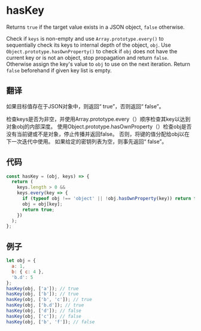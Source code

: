 # hasKey

Returns `true` if the target value exists in a JSON object, `false` otherwise.

Check if `keys` is non-empty and use `Array.prototype.every()` to sequentially check its keys to internal depth of the object, `obj`. 
Use `Object.prototype.hasOwnProperty()` to check if `obj` does not have the current key or is not an object, stop propagation and return `false`.
Otherwise assign the key's value to `obj` to use on the next iteration.
Return `false` beforehand if given key list is empty.

## 翻译

如果目标值存在于JSON对象中，则返回“ true”，否则返回“ false”。

检查keys是否为非空，并使用Array.prototype.every（）顺序检查其key以达到对象obj的内部深度。
使用Object.prototype.hasOwnProperty（）检查obj是否没有当前键或不是对象，停止传播并返回false。
否则，将键的值分配给obj以在下一次迭代中使用。
如果给定的密钥列表为空，则事先返回“ false”。

## 代码

```js
const hasKey = (obj, keys) => {
  return (
    keys.length > 0 &&
    keys.every(key => {
      if (typeof obj !== 'object' || !obj.hasOwnProperty(key)) return false;
      obj = obj[key];
      return true;
    })
  );
};
```

## 例子

```js
let obj = {
  a: 1,
  b: { c: 4 },
  'b.d': 5
};
hasKey(obj, ['a']); // true
hasKey(obj, ['b']); // true
hasKey(obj, ['b', 'c']); // true
hasKey(obj, ['b.d']); // true
hasKey(obj, ['d']); // false
hasKey(obj, ['c']); // false
hasKey(obj, ['b', 'f']); // false
```
